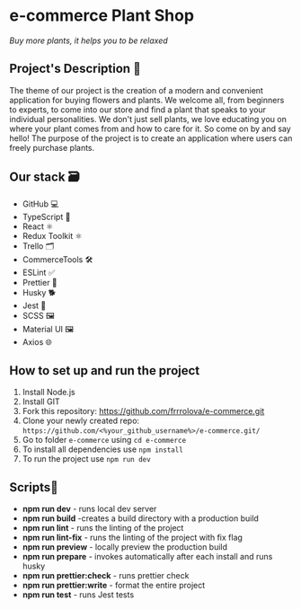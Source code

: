 # e-commerce Plant Shop
*Buy more plants, it helps you to be relaxed*

## Project's Description 📝
The theme of our project is the creation of a modern and convenient application for buying flowers and plants.
We welcome all, from beginners to experts, to come into our store and find a plant that speaks to your individual personalities. We don't just sell plants, we love educating you on where your plant comes from and how to care for it. So come on by and say hello!
The purpose of the project is to create an application where users can freely purchase plants.

## Our stack 🗃️
- GitHub 💻
- TypeScript 📘
- React ⚛️
- Redux Toolkit ⚛️
- Trello  🗂️ 
- CommerceTools 🛠️
- ESLint  ✅
- Prettier  🎨
- Husky  🐕
- Jest  🧪
- SCSS  🖼️
- Material UI  🖼️
- Axios  🌐

## How to set up and run the project
1. Install Node.js
2. Install GIT
3. Fork this repository: https://github.com/frrrolova/e-commerce.git
4. Clone your newly created repo: `https://github.com/<%your_github_username%>/e-commerce.git/`
5. Go to folder `e-commerce` using `cd e-commerce`
6. To install all dependencies use `npm install`
7. To run the project  use `npm run dev`

## Scripts📄

- **npm run dev** - runs local dev server
- **npm run build** -creates a build directory with a production build
- **npm run lint** - runs the linting of the project
- **npm run lint-fix** - runs the linting of the project with fix flag
- **npm run preview** - locally preview the production build
- **npm run prepare** - invokes automatically after each install and runs husky
- **npm run prettier:check** - runs prettier check
- **npm run prettier:write** - format the entire project
- **npm run test** - runs Jest tests
